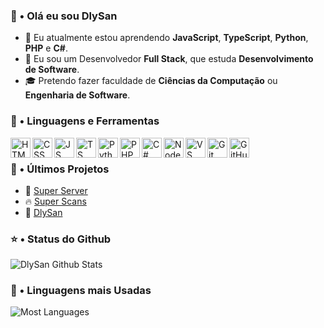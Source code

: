 ### 👋 • Olá eu sou DlySan

- 👥 Eu atualmente estou aprendendo **JavaScript**, **TypeScript**, **Python**, **PHP** e **C#**.
- 🌹 Eu sou um Desenvolvedor **Full Stack**, que estuda **Desenvolvimento de Software**.
- 🎓 Pretendo fazer faculdade de **Ciências da Computação** ou **Engenharia de Software**.

### 📐 • Linguagens e Ferramentas

<img align="left" height="32px" width="32px" alt="HTML logo" src="https://bit.ly/3gP4Qgx">
<img align="left" height="32px" width="32px" alt="CSS logo" src="https://bit.ly/37iML7j">
<img align="left" height="32px" width="32px" alt="JS logo" src="https://bit.ly/3r1kzxY">
<img align="left" height="32px" width="32px" alt="TS logo" src= "https://cutt.ly/aQuhLvx">
<img align="left" height="32px" width="32px" alt="Python logo" src="https://bit.ly/3nk4bGw">
<img align="left" height="32px" width="32px" alt="PHP logo" src="https://cutt.ly/YQukyil">
<img align="left" height="32px" width="32px" alt="C# logo" src="https://cutt.ly/2QujDC2">
<img align="left" height="32px" width="32px" alt="Node.js logo" src="https://bit.ly/3rw9m8C">
<img align="left" height="32px" width="32px" alt="VS Сode logo" src="https://bit.ly/3qZmQcU">
<img align="left" height="32px" width="32px" alt="Git logo" src="https://bit.ly/34ayuYn">
<img align="left" height="32px" width="32px" alt="GitHub logo" src="https://bit.ly/3nlY4kZ">

<br/>

### 📕 • Últimos Projetos

<ul>
<li>🎯 <a href="https://www.super-server.ml/">Super Server</a></li>
<li>🔥 <a href="https://www.superscans.site/">Super Scans</a></li>
<li>🚀 <a href="https://www.dlysan.cf/">DlySan</a></li>
</ul>

### ⭐ • Status do Github

<img align="center" src="https://github-readme-stats.vercel.app/api?username=Dly-San&include_all_commits=true&count_private=true&show_icons=true&line_height=20&title_color=7A7ADB&icon_color=2234AE&text_color=D3D3D3&bg_color=0,000000,130F40" alt="DlySan Github Stats">

### 🔗 • Linguagens mais Usadas

<img align="center" src="https://github-readme-stats.vercel.app/api/top-langs/?username=Dly-San&include_all_commits=true&count_private=true&show_icons=true&line_height=20&title_color=7A7ADB&icon_color=2234AE&text_color=D3D3D3&bg_color=0,000000,130F40" alt="Most Languages">
